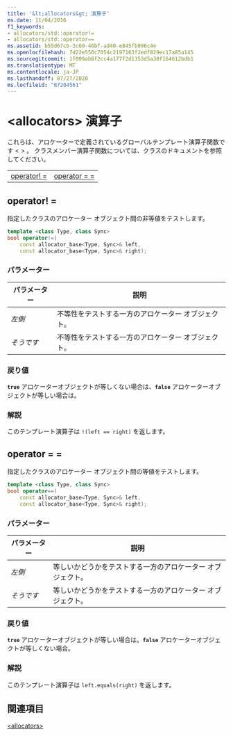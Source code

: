 ```yaml
---
title: '&lt;allocators&gt; 演算子'
ms.date: 11/04/2016
f1_keywords:
- allocators/std::operator!=
- allocators/std::operator==
ms.assetid: b55d67cb-3c69-46bf-ad40-e845fb096c4e
ms.openlocfilehash: 7d22e550c7054c2197163f2edf829ec17a85a145
ms.sourcegitcommit: 1f009ab0f2cc4a177f2d1353d5a38f164612bdb1
ms.translationtype: MT
ms.contentlocale: ja-JP
ms.lasthandoff: 07/27/2020
ms.locfileid: "87204561"
---
```

# <a name="ltallocatorsgt-operators"></a>&lt;allocators&gt; 演算子

これらは、アロケーターで定義されているグローバルテンプレート演算子関数です &lt; &gt; 。 クラスメンバー演算子関数については、クラスのドキュメントを参照してください。

|||
|-|-|
|[operator! =](#op_neq)|[operator = =](#op_eq_eq)|

## <a name="operator"></a><a name="op_neq"></a>operator! =

指定したクラスのアロケーター オブジェクト間の非等値をテストします。

```cpp
template <class Type, class Sync>
bool operator!=(
    const allocator_base<Type, Sync>& left,
    const allocator_base<Type, Sync>& right);
```

### <a name="parameters"></a>パラメーター

|パラメーター|説明|
|---------------|-----------------|
|*左側*|不等性をテストする一方のアロケーター オブジェクト。|
|*そうです*|不等性をテストする一方のアロケーター オブジェクト。|

### <a name="return-value"></a>戻り値

**`true`** アロケーターオブジェクトが等しくない場合は、**`false`** アロケーターオブジェクトが等しい場合は。

### <a name="remarks"></a>解説

このテンプレート演算子は `!(left == right)` を返します。

## <a name="operator"></a><a name="op_eq_eq"></a>operator = =

指定したクラスのアロケーター オブジェクト間の等値をテストします。

```cpp
template <class Type, class Sync>
bool operator==(
    const allocator_base<Type, Sync>& left,
    const allocator_base<Type, Sync>& right);
```

### <a name="parameters"></a>パラメーター

|パラメーター|説明|
|---------------|-----------------|
|*左側*|等しいかどうかをテストする一方のアロケーター オブジェクト。|
|*そうです*|等しいかどうかをテストする一方のアロケーター オブジェクト。|

### <a name="return-value"></a>戻り値

**`true`** アロケーターオブジェクトが等しい場合は。**`false`** アロケーターオブジェクトが等しくない場合。

### <a name="remarks"></a>解説

このテンプレート演算子は `left.equals(right)` を返します。

## <a name="see-also"></a>関連項目

[\<allocators>](allocators-header.md)
